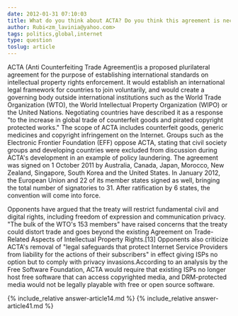```yaml
---
date: 2012-01-31 07:10:03
title: What do you think about ACTA? Do you think this agreement is necessary for our society?
author: Rubi<zm_lavinia@yahoo.com>
tags: politics,global,internet
type: question
toslug: article
---
```

<p>ACTA (Anti Counterfeiting Trade Agreement)is a proposed plurilateral agreement for the purpose of establishing international standards on intellectual property rights enforcement. It would establish an international legal framework for countries to join voluntarily, and would create a governing body outside international institutions such as the World Trade Organization (WTO), the World Intellectual Property Organization (WIPO) or the United Nations.  Negotiating countries have described it as a response "to the increase in global trade of counterfeit goods and pirated copyright protected works."   The scope of ACTA includes counterfeit goods, generic medicines and copyright infringement on the Internet. Groups such as the Electronic Frontier Foundation (EFF) oppose ACTA, stating that civil society groups and developing countries were excluded from discussion during ACTA's development in an example of policy laundering.
 The agreement was signed on 1 October 2011 by Australia, Canada, Japan, Morocco, New Zealand, Singapore, South Korea and the United States. In January 2012, the European Union and 22 of its member states signed as well, bringing the total number of signatories to 31. After ratification by 6 states, the convention will come into force.</p>
<p>Opponents have argued that the treaty will restrict fundamental civil and digital rights, including freedom of expression and communication privacy. "The bulk of the WTO's 153 members" have raised concerns that the treaty could distort trade and goes beyond the existing Agreement on Trade-Related Aspects of Intellectual Property Rights.[13] Opponents also criticize ACTA's removal of "legal safeguards that protect Internet Service Providers from liability for the actions of their subscribers" in effect giving ISPs no option but to comply with privacy invasions.According to an analysis by the Free Software Foundation, ACTA would require that existing ISPs no longer host free software that can access copyrighted media, and DRM-protected media would not be legally playable with free or open source software.</p>
{% include_relative answer-article14.md %}
{% include_relative answer-article41.md %}
